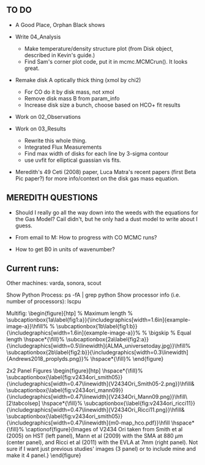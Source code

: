 ## TO DO


- A Good Place, Orphan Black shows

- Write 04_Analysis
  - Make temperature/density structure plot (from Disk object, described in Kevin's guide.)
  - Find Sam's corner plot code, put it in mcmc.MCMCrun(). It looks great.

- Remake disk A optically thick thing (xmol by chi2)
  - For CO do it by disk mass, not xmol
  - Remove disk mass B from param_info
  - Increase disk size a bunch, choose based on HCO+ fit results

- Work on 02_Observations

- Work on 03_Results
  - Rewrite this whole thing.
  - Integrated Flux Measurements
  - Find max width of disks for each line by 3-sigma contour
  - use uvfit for elliptical guassian vis fits.


- Meredith's 49 Ceti (2008) paper, Luca Matra's recent papers (first Beta Pic paper?) for more info/context on the disk gas mass equation.



## MEREDITH QUESTIONS
- Should I really go all the way down into the weeds with the equations for the Gas Model? Cail didn't, but he only had a dust model to write about I guess.
- From email to M: How to progress with CO MCMC runs?


- How to get B0 in units of wavenumber?


## Current runs:

Other machines: varda, sonora, scout

Show Python Process: ps -fA | grep python
Show processor info (i.e. number of processors): lscpu



Multifig:
\begin{figure}[htp]
  % Maximum length
  % \subcaptionbox{1a\label{fig1:a}}{\includegraphics[width=1.6in]{example-image-a}}\hfill%
  % \subcaptionbox{1b\label{fig1:b}}{\includegraphics[width=1.6in]{example-image-a}}%
  % \bigskip
  % Equal length
  \hspace*{\fill}%
  \subcaptionbox{2a\label{fig2:a}}{\includegraphics[width=0.5\linewidth]{ALMA_universetoday.jpg}}\hfill%
  \subcaptionbox{2b\label{fig2:b}}{\includegraphics[width=0.3\linewidth]{Andrews2018_proplyds.png}}%
  \hspace*{\fill}%
\end{figure}

2x2 Panel Figures
\begin{figure}[htp]
  \hspace*{\fill}%
  \subcaptionbox{\label{fig:v2434ori_smith05}}{\includegraphics[width=0.47\linewidth]{V2434Ori_Smith05-2.png}}\hfill&
  \subcaptionbox{\label{fig:v2434ori_mann09}}{\includegraphics[width=0.47\linewidth]{V2434Ori_Mann09.png}}\hfill\\[2\tabcolsep]
  \hspace*{\fill}%
  \subcaptionbox{\label{fig:v2434ori_ricci11}}{\includegraphics[width=0.47\linewidth]{V2434Ori_Ricci11.png}}\hfill&
  \subcaptionbox{\label{fig:v2434ori_smith05}}{\includegraphics[width=0.47\linewidth]{m0-map_hco.pdf}}\hfill
  \hspace*{\fill}%
  \captionof{figure}{Images of V2434 Ori taken from Smith et al (2005) on HST (left panel), Mann et al (2009) with the SMA at 880 $\mu$m (center panel), and Ricci et al (2011) with the EVLA at 7mm (right panel). Not sure if I want just previous studies' images (3 panel) or to include mine and make it 4 panel.}
\end{figure}
